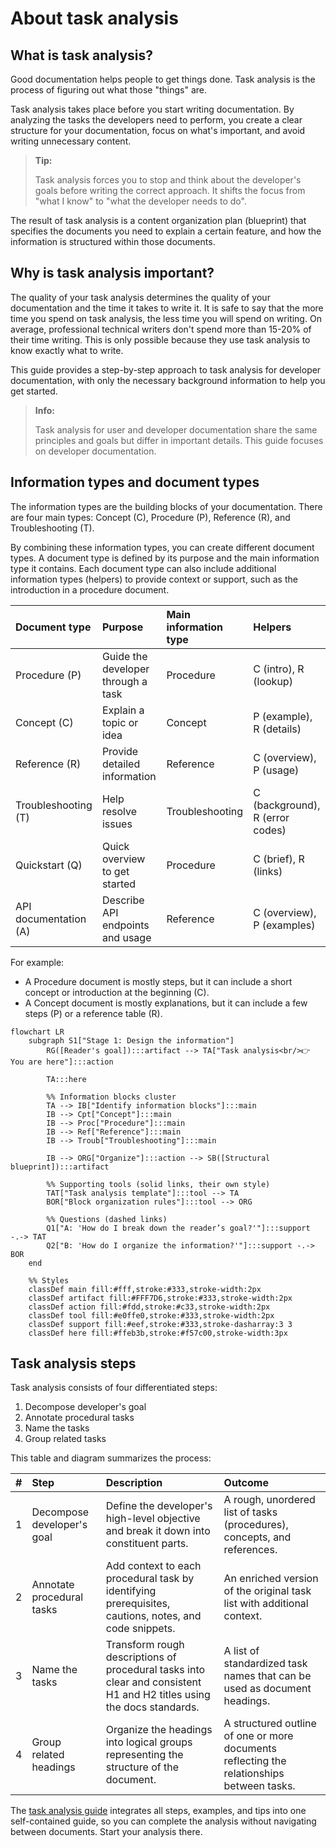 # About task analysis

## What is task analysis?

Good documentation helps people to get things done. Task analysis is the process of figuring out what those "things" are.

Task analysis takes place before you start writing documentation. By analyzing the tasks the developers need to perform, you create a clear structure for your documentation, focus on what's important, and avoid writing unnecessary content.

> **Tip:**
>
> Task analysis forces you to stop and think about the developer's goals before writing the correct approach. It shifts the focus from "what I know" to "what the developer needs to do".

The result of task analysis is a content organization plan (blueprint) that specifies the documents you need to explain a certain feature, and how the information is structured within those documents.

## Why is task analysis important?

The quality of your task analysis determines the quality of your documentation and the time it takes to write it. It is safe to say that the more time you spend on task analysis, the less time you will spend on writing. On average, professional technical writers don't spend more than 15-20% of their time writing. This is only possible because they use task analysis to know exactly what to write.

This guide provides a step-by-step approach to task analysis for developer documentation, with only the necessary background information to help you get started.

> **Info:** 
>
> Task analysis for user and developer documentation share the same principles and goals but differ in important details. This guide focuses on developer documentation.

## Information types and document types

The information types are the building blocks of your documentation. There are four main types: Concept (C), Procedure (P), Reference (R), and Troubleshooting (T).

By combining these information types, you can create different document types. A document type is defined by its purpose and the main information type it contains. Each document type can also include additional information types (helpers) to provide context or support, such as the introduction in a procedure document.

| Document type     | Purpose                          | Main information type | Helpers                  |
|:------------------|:---------------------------------|:----------------------|:-------------------------------------------|
| Procedure (P)        | Guide the developer through a task | Procedure             | C (intro), R (lookup)        |
| Concept (C)           | Explain a topic or idea          | Concept               | P (example), R (details)   |
| Reference (R)         | Provide detailed information     | Reference             | C (overview), P (usage)      |
| Troubleshooting (T)   | Help resolve issues              | Troubleshooting       | C (background), R (error codes) |
| Quickstart (Q)        | Quick overview to get started    | Procedure             | C (brief), R (links)         |
| API documentation (A) | Describe API endpoints and usage | Reference             | C (overview), P (examples)   |

For example:

- A Procedure document is mostly steps, but it can include a short concept or introduction at the beginning (C).
- A Concept document is mostly explanations, but it can include a few steps (P) or a reference table (R).

```mermaid
flowchart LR
    subgraph S1["Stage 1: Design the information"]
        RG([Reader's goal]):::artifact --> TA["Task analysis<br/>👉 You are here"]:::action

        TA:::here

        %% Information blocks cluster
        TA --> IB["Identify information blocks"]:::main
        IB --> Cpt["Concept"]:::main
        IB --> Proc["Procedure"]:::main
        IB --> Ref["Reference"]:::main
        IB --> Troub["Troubleshooting"]:::main

        IB --> ORG["Organize"]:::action --> SB([Structural blueprint]):::artifact

        %% Supporting tools (solid links, their own style)
        TAT["Task analysis template"]:::tool --> TA
        BOR["Block organization rules"]:::tool --> ORG

        %% Questions (dashed links)
        Q1["A: 'How do I break down the reader’s goal?'"]:::support -.-> TAT
        Q2["B: 'How do I organize the information?'"]:::support -.-> BOR
    end

    %% Styles
    classDef main fill:#fff,stroke:#333,stroke-width:2px
    classDef artifact fill:#FFF7D6,stroke:#333,stroke-width:2px
    classDef action fill:#fdd,stroke:#c33,stroke-width:2px
    classDef tool fill:#e0ffe0,stroke:#333,stroke-width:2px
    classDef support fill:#eef,stroke:#333,stroke-dasharray:3 3
    classDef here fill:#ffeb3b,stroke:#f57c00,stroke-width:3px
```

## Task analysis steps

Task analysis consists of four differentiated steps:

1. Decompose developer's goal
2. Annotate procedural tasks
3. Name the tasks
4. Group related tasks

This table and diagram summarizes the process:

| # | Step | Description | Outcome |
|:-:|:-----|:------------|:--------|
| 1 | Decompose developer's goal | Define the developer's high-level objective and break it down into constituent parts. | A rough, unordered list of tasks (procedures), concepts, and references. |
| 2 | Annotate procedural tasks | Add context to each procedural task by identifying prerequisites, cautions, notes, and code snippets. | An enriched version of the original task list with additional context. |
| 3 | Name the tasks | Transform rough descriptions of procedural tasks into clear and consistent H1 and H2 titles using the docs standards. | A list of standardized task names that can be used as document headings. |
| 4 | Group related headings | Organize the headings into logical groups representing the structure of the document. | A structured outline of one or more documents reflecting the relationships between tasks. |

The [task analysis guide](task-analysis-guide.md) integrates all steps, examples, and tips into one self-contained guide, so you can complete the analysis without navigating between documents. Start your analysis there.
